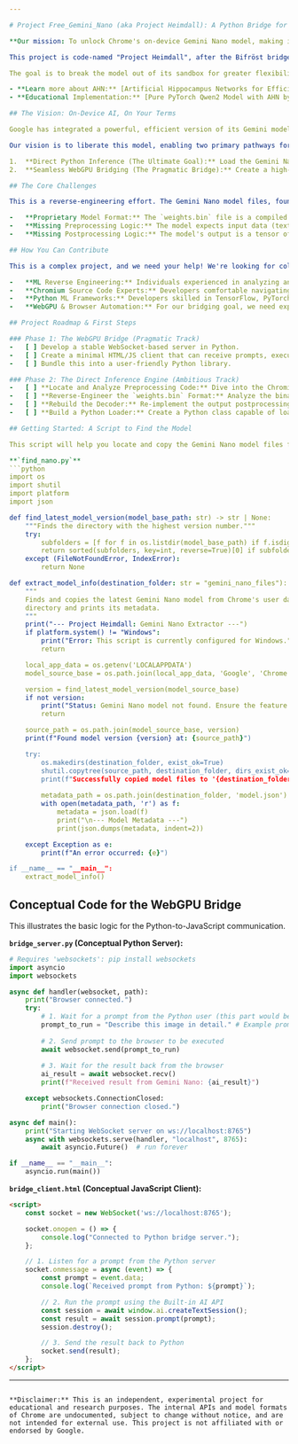 ```yaml
---

# Project Free_Gemini_Nano (aka Project Heimdall): A Python Bridge for Gemini Nano

**Our mission: To unlock Chrome's on-device Gemini Nano model, making its weights and architecture directly accessible from Python for advanced research and application development.**

This project is code-named "Project Heimdall", after the Bifröst bridge guardian, because our goal is to create a bridge between two distinct realms: the sandboxed, high-performance environment of the Chrome browser and the flexible, powerful machine learning ecosystem of Python.

The goal is to break the model out of its sandbox for greater flexibility, research, and extension. This includes implementing cutting-edge techniques like **Artificial Hippocampus Networks (AHN)** to efficiently manage and expand the model's effective context length, overcoming the current token limits.

- **Learn more about AHN:** [Artificial Hippocampus Networks for Efficient Long-Context Modeling (arXiv)](https://arxiv.org/pdf/2510.07318)
- **Educational Implementation:** [Pure PyTorch Qwen2 Model with AHN by Martial Terran](https://huggingface.co/MartialTerran/Toy_Qwen2-AHN_ByteDance-Seed_AHN/blob/main/README.md)

## The Vision: On-Device AI, On Your Terms

Google has integrated a powerful, efficient version of its Gemini model (**Gemini Nano**) that runs entirely on-device within the Chrome browser. This offers unparalleled privacy and zero API costs but is currently restricted to a JavaScript API (`window.ai`).

Our vision is to liberate this model, enabling two primary pathways for Python developers:

1.  **Direct Python Inference (The Ultimate Goal):** Load the Gemini Nano model files (`weights.bin`) directly into a Python script and run inferences using standard ML frameworks. This would open the door to advanced research, fine-tuning, and integration with other Python-based tools.
2.  **Seamless WebGPU Bridging (The Pragmatic Bridge):** Create a high-performance bridge where Python scripts can send prompts to Chrome, have the browser execute the model using its optimized WebGPU engine, and receive the results back in Python.

## The Core Challenges

This is a reverse-engineering effort. The Gemini Nano model files, found in Chrome's protected user data directory, are not in a standard, portable format. To use them, we must overcome several significant challenges:

-   **Proprietary Model Format:** The `weights.bin` file is a compiled and quantized artifact, designed exclusively for Chrome's internal ONNX inference engine. It cannot be loaded by standard libraries like TensorFlow or PyTorch.
-   **Missing Preprocessing Logic:** The model expects input data (text, images, audio) to be converted into a precise numerical tensor format. This logic for resizing, normalizing, and ordering color channels is hidden within Chrome's C++ source code.
-   **Missing Postprocessing Logic:** The model's output is a tensor of raw probabilities (logits), not text. Reconstructing the decoding pipeline—which turns these numbers into human-readable words using auxiliary files (`.binarypb`, `.fst`, `.syms`)—is essential.

## How You Can Contribute

This is a complex project, and we need your help! We're looking for collaborators with expertise in:

-   **ML Reverse Engineering:** Individuals experienced in analyzing and converting proprietary model formats.
-   **Chromium Source Code Experts:** Developers comfortable navigating the [Chromium C++ codebase](https://source.chromium.org/chromium/chromium/src/+/main:components/optimization_guide/core/model_execution/on_device_model_service_controller.cc) to find the pre/post-processing logic.
-   **Python ML Frameworks:** Developers skilled in TensorFlow, PyTorch, and ONNX Runtime to help build the Python-side interface.
-   **WebGPU & Browser Automation:** For our bridging goal, we need experts in high-performance communication between Python and JS (e.g., via Playwright and WebSockets).

## Project Roadmap & First Steps

### Phase 1: The WebGPU Bridge (Pragmatic Track)
-   [ ] Develop a stable WebSocket-based server in Python.
-   [ ] Create a minimal HTML/JS client that can receive prompts, execute them via `window.ai`, and stream results back.
-   [ ] Bundle this into a user-friendly Python library.

### Phase 2: The Direct Inference Engine (Ambitious Track)
-   [ ] **Locate and Analyze Preprocessing Code:** Dive into the Chromium source to find the functions that prepare data for the model.
-   [ ] **Reverse-Engineer the `weights.bin` Format:** Analyze the binary format of the model weights and graph.
-   [ ] **Rebuild the Decoder:** Re-implement the output postprocessing logic in Python to turn logits into text.
-   [ ] **Build a Python Loader:** Create a Python class capable of loading the weights and running an inference step.

## Getting Started: A Script to Find the Model

This script will help you locate and copy the Gemini Nano model files from your local Chrome installation. This is the first step for any analysis.

**`find_nano.py`**
```python
import os
import shutil
import platform
import json

def find_latest_model_version(model_base_path: str) -> str | None:
    """Finds the directory with the highest version number."""
    try:
        subfolders = [f for f in os.listdir(model_base_path) if f.isdigit()]
        return sorted(subfolders, key=int, reverse=True)[0] if subfolders else None
    except (FileNotFoundError, IndexError):
        return None

def extract_model_info(destination_folder: str = "gemini_nano_files"):
    """
    Finds and copies the latest Gemini Nano model from Chrome's user data
    directory and prints its metadata.
    """
    print("--- Project Heimdall: Gemini Nano Extractor ---")
    if platform.system() != "Windows":
        print("Error: This script is currently configured for Windows.")
        return

    local_app_data = os.getenv('LOCALAPPDATA')
    model_source_base = os.path.join(local_app_data, 'Google', 'Chrome', 'User Data', 'OnDeviceModel')

    version = find_latest_model_version(model_source_base)
    if not version:
        print("Status: Gemini Nano model not found. Ensure the feature is enabled in chrome://flags.")
        return

    source_path = os.path.join(model_source_base, version)
    print(f"Found model version {version} at: {source_path}")

    try:
        os.makedirs(destination_folder, exist_ok=True)
        shutil.copytree(source_path, destination_folder, dirs_exist_ok=True)
        print(f"Successfully copied model files to '{destination_folder}' directory.")
        
        metadata_path = os.path.join(destination_folder, 'model.json')
        with open(metadata_path, 'r') as f:
            metadata = json.load(f)
            print("\n--- Model Metadata ---")
            print(json.dumps(metadata, indent=2))

    except Exception as e:
        print(f"An error occurred: {e}")

if __name__ == "__main__":
    extract_model_info()
```

## Conceptual Code for the WebGPU Bridge

This illustrates the basic logic for the Python-to-JavaScript communication.

**`bridge_server.py` (Conceptual Python Server):**
```python
# Requires 'websockets': pip install websockets
import asyncio
import websockets

async def handler(websocket, path):
    print("Browser connected.")
    try:
        # 1. Wait for a prompt from the Python user (this part would be expanded)
        prompt_to_run = "Describe this image in detail." # Example prompt
        
        # 2. Send prompt to the browser to be executed
        await websocket.send(prompt_to_run)
        
        # 3. Wait for the result back from the browser
        ai_result = await websocket.recv()
        print(f"Received result from Gemini Nano: {ai_result}")

    except websockets.ConnectionClosed:
        print("Browser connection closed.")

async def main():
    print("Starting WebSocket server on ws://localhost:8765")
    async with websockets.serve(handler, "localhost", 8765):
        await asyncio.Future()  # run forever

if __name__ == "__main__":
    asyncio.run(main())
```

**`bridge_client.html` (Conceptual JavaScript Client):**
```html
<script>
    const socket = new WebSocket('ws://localhost:8765');

    socket.onopen = () => {
        console.log("Connected to Python bridge server.");
    };

    // 1. Listen for a prompt from the Python server
    socket.onmessage = async (event) => {
        const prompt = event.data;
        console.log(`Received prompt from Python: ${prompt}`);

        // 2. Run the prompt using the Built-in AI API
        const session = await window.ai.createTextSession();
        const result = await session.prompt(prompt);
        session.destroy();

        // 3. Send the result back to Python
        socket.send(result);
    };
</script>
```

---
```

**Disclaimer:** This is an independent, experimental project for educational and research purposes. The internal APIs and model formats of Chrome are undocumented, subject to change without notice, and are not intended for external use. This project is not affiliated with or endorsed by Google.
```
